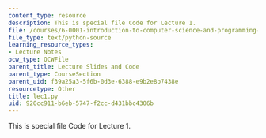```yaml
---
content_type: resource
description: This is special file Code for Lecture 1.
file: /courses/6-0001-introduction-to-computer-science-and-programming-in-python-fall-2016/920cc911b6eb5747f2ccd431bbc4306b_lec1.py
file_type: text/python-source
learning_resource_types:
- Lecture Notes
ocw_type: OCWFile
parent_title: Lecture Slides and Code
parent_type: CourseSection
parent_uid: f39a25a3-5f6b-0d3e-6388-e9b2e8b7438e
resourcetype: Other
title: lec1.py
uid: 920cc911-b6eb-5747-f2cc-d431bbc4306b
---
```

This is special file Code for Lecture 1.